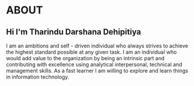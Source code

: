 # ABOUT

## Hi I'm Tharindu Darshana Dehipitiya



I am an ambitions and self - driven individual who always strives to achieve the highest standard possible at any given task. I am an individual who would add value to the organization by being an intrinsic part and contributing with excellence using analytical interpersonal, technical and management skills. As a fast learner I am willing to explore and learn things in information technology.

